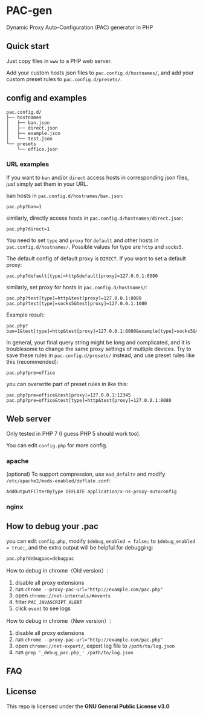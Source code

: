 # PAC-gen

Dynamic Proxy Auto-Configuration (PAC) generator in PHP

## Quick start

Just copy files in `www` to a PHP web server.

Add your custom hosts json files to `pac.config.d/hostnames/`, and add your custom preset rules to `pac.config.d/presets/`.

## config and examples

```text
pac.config.d/
├── hostnames
│   ├── ban.json
│   ├── direct.json
│   ├── example.json
│   └── test.json
└── presets
    └── office.json
```

### URL examples

If you want to `ban` and/or `direct` access hosts in corresponding json files, just simply set them in your URL.

ban hosts in `pac.config.d/hostnames/ban.json`:

```text
pac.php?ban=1
```

similarly, directly access hosts in `pac.config.d/hostnames/direct.json`:

```text
pac.php?direct=1
```

You need to set `type` and `proxy` for `default` and other hosts in `pac.config.d/hostnames/`. Possible values for type are `http` and `socks5`.

The default config of default proxy is `DIRECT`. If you want to set a default proxy:

```text
pac.php?default[type]=http&default[proxy]=127.0.0.1:8080
```

similarly, set proxy for hosts in `pac.config.d/hostnames/`:

```text
pac.php?test[type]=http&test[proxy]=127.0.0.1:8080
pac.php?test[type]=socks5&test[proxy]=127.0.0.1:1080
```

Example result:

```text
pac.php?ban=1&test[type]=http&test[proxy]=127.0.0.1:8080&example[type]=socks5&test[proxy]=127.0.0.1:1080
```

In general, your final query string might be long and complicated, and it is troublesome to change the same proxy settings of multiple devices. Try to save these rules in `pac.config.d/presets/` instead, and use preset rules like this (recommended):

```text
pac.php?pre=office
```

you can overwrite part of preset rules in  like this:

```text
pac.php?pre=office&test[proxy]=127.0.0.1:12345
pac.php?pre=office&test[type]=http&test[proxy]=127.0.0.1:8080
```

## Web server

Only tested in PHP 7 (I guess PHP 5 should work too).

You can edit `config.php` for more config.

### apache

(optional) To support compression, use `mod_defalte` and modify `/etc/apache2/mods-enabled/deflate.conf`:

```text
AddOutputFilterByType DEFLATE application/x-ns-proxy-autoconfig
```

### nginx

## How to debug your .pac

you can edit `config.php`, modify `$debug_enabled = false;` to `$debug_enabled = true;`, and the extra output will be helpful for debugging:

```text
pac.php?debugpac=debugpac
```

How to debug in chrome（Old version）:

1. disable all proxy extensions
2. run `chrome --proxy-pac-url="http://example.com/pac.php"`
3. open `chrome://net-internals/#events`
4. filter `PAC_JAVASCRIPT_ALERT`
5. click `event` to see logs

How to debug in chrome（New version）:

1. disable all proxy extensions
2. run `chrome --proxy-pac-url="http://example.com/pac.php"`
3. open `chrome://net-export/`, export log file to  `/path/to/log.json`
4. run `grep '_debug_pac.php_' /path/to/log.json`

## FAQ

## License

This repo is licensed under the **GNU General Public License v3.0**

